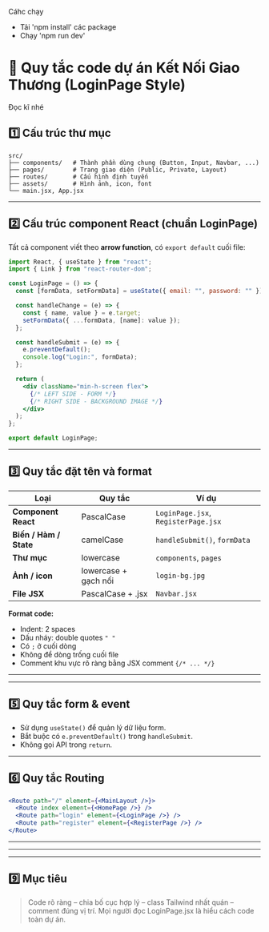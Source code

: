Cáhc chạy

- Tải 'npm install' các package
- Chạy 'npm run dev'

# 🧩 Quy tắc code dự án Kết Nối Giao Thương (LoginPage Style)

Đọc kĩ nhé

## 1️⃣ Cấu trúc thư mục

```
src/
├── components/   # Thành phần dùng chung (Button, Input, Navbar, ...)
├── pages/        # Trang giao diện (Public, Private, Layout)
├── routes/       # Cấu hình định tuyến
├── assets/       # Hình ảnh, icon, font
└── main.jsx, App.jsx
```

---

## 2️⃣ Cấu trúc component React (chuẩn LoginPage)

Tất cả component viết theo **arrow function**, có `export default` cuối file:

```jsx
import React, { useState } from "react";
import { Link } from "react-router-dom";

const LoginPage = () => {
  const [formData, setFormData] = useState({ email: "", password: "" });

  const handleChange = (e) => {
    const { name, value } = e.target;
    setFormData({ ...formData, [name]: value });
  };

  const handleSubmit = (e) => {
    e.preventDefault();
    console.log("Login:", formData);
  };

  return (
    <div className="min-h-screen flex">
      {/* LEFT SIDE - FORM */}
      {/* RIGHT SIDE - BACKGROUND IMAGE */}
    </div>
  );
};

export default LoginPage;
```

---

## 3️⃣ Quy tắc đặt tên và format

| Loại                   | Quy tắc              | Ví dụ                               |
| ---------------------- | -------------------- | ----------------------------------- |
| **Component React**    | PascalCase           | `LoginPage.jsx`, `RegisterPage.jsx` |
| **Biến / Hàm / State** | camelCase            | `handleSubmit()`, `formData`        |
| **Thư mục**            | lowercase            | `components`, `pages`               |
| **Ảnh / icon**         | lowercase + gạch nối | `login-bg.jpg`                      |
| **File JSX**           | PascalCase + .jsx    | `Navbar.jsx`                        |

**Format code:**

- Indent: 2 spaces
- Dấu nháy: double quotes `" "`
- Có `;` ở cuối dòng
- Không để dòng trống cuối file
- Comment khu vực rõ ràng bằng JSX comment `{/* ... */}`

---

<!-- ## 4️⃣ Quy tắc TailwindCSS
- Theo thứ tự: layout → spacing → color → typography → border → animation
```jsx
<button className="w-full bg-blue-700 hover:bg-blue-800 text-white font-semibold text-lg py-3 rounded-full transition-all">
  Submit
</button>
``` -->

---

## 5️⃣ Quy tắc form & event

- Sử dụng `useState()` để quản lý dữ liệu form.
- Bắt buộc có `e.preventDefault()` trong `handleSubmit`.
- Không gọi API trong `return`.

---

## 6️⃣ Quy tắc Routing

```jsx
<Route path="/" element={<MainLayout />}>
  <Route index element={<HomePage />} />
  <Route path="login" element={<LoginPage />} />
  <Route path="register" element={<RegisterPage />} />
</Route>
```

---

<!-- ## 7️⃣ Quy tắc Commit & Branch

| Mục đích | Tiền tố | Ví dụ |
|----------|----------|--------|
| Thêm tính năng | feat: | feat: thêm trang đăng ký |
| Sửa lỗi | fix: | fix: lỗi nhập mật khẩu |
| Chỉnh UI | style: | style: chỉnh màu login |
| Cấu hình | chore: | chore: thêm prettier |

**Branch làm việc:**
- `feature/<tên>` → thêm mới
- `fix/<tên>` → sửa lỗi
- `chore/<tên>` → cấu hình   -->

---

<!-- ## 8️⃣ Không commit các thư mục sau:
```
node_modules/
dist/
.env
.vscode/
``` -->

---

## 9️⃣ Mục tiêu

> Code rõ ràng – chia bố cục hợp lý – class Tailwind nhất quán – comment đúng vị trí.
> Mọi người đọc LoginPage.jsx là hiểu cách code toàn dự án.
